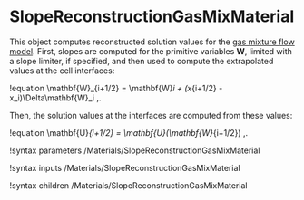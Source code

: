 # SlopeReconstructionGasMixMaterial

This object computes reconstructed solution values for the
[gas mixture flow model](modules/thermal_hydraulics/theory_manual/gas_mix_model/index.md).
First, slopes are computed for the primitive variables $\mathbf{W}$,
limited with a slope limiter, if specified, and then used to compute the extrapolated values
at the cell interfaces:

!equation
\mathbf{W}_{i+1/2} = \mathbf{W}_i + (x_{i+1/2} - x_i)\Delta\mathbf{W}_i \,.

Then, the solution values at the interfaces are computed from these values:

!equation
\mathbf{U}_{i+1/2} = \mathbf{U}(\mathbf{W}_{i+1/2}) \,.

!syntax parameters /Materials/SlopeReconstructionGasMixMaterial

!syntax inputs /Materials/SlopeReconstructionGasMixMaterial

!syntax children /Materials/SlopeReconstructionGasMixMaterial
